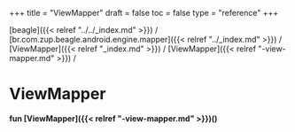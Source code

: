 +++
title = "ViewMapper"
draft = false
toc = false
type = "reference"
+++

[beagle]({{< relref "../../_index.md" >}}) / [br.com.zup.beagle.android.engine.mapper]({{< relref "../_index.md" >}}) / [ViewMapper]({{< relref "_index.md" >}}) / [ViewMapper]({{< relref "-view-mapper.md" >}}) / 



# ViewMapper  
  
<b><b>fun [ViewMapper]({{< relref "-view-mapper.md" >}})()</b></b>  



